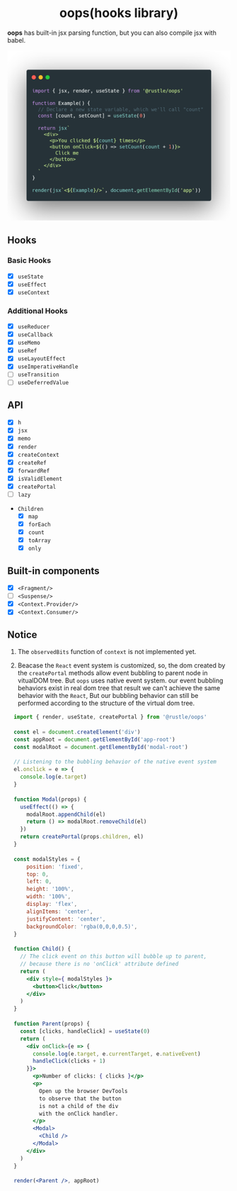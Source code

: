 <h1 align="center">
  oops(hooks library)
</h1>

**oops** has built-in jsx parsing function, but you can also compile jsx with babel.

<p align="center">
  <img src="./docs/img/demo.png" width="572" alt="oops demo" />
</p>

## Hooks
### Basic Hooks
+ [x] `useState`
+ [x] `useEffect`
+ [x] `useContext`

### Additional Hooks
+ [x] `useReducer`
+ [x] `useCallback`
+ [x] `useMemo`
+ [x] `useRef`
+ [x] `useLayoutEffect`
+ [x] `useImperativeHandle`
+ [ ] `useTransition`
+ [ ] `useDeferredValue`

## API
+ [x] `h`
+ [x] `jsx`
+ [x] `memo`
+ [x] `render`
+ [x] `createContext`
+ [x] `createRef`
+ [x] `forwardRef`
+ [x] `isValidElement`
+ [x] `createPortal`
+ [ ] `lazy`
+ `Children`
  + [x] `map`
  + [x] `forEach`
  + [x] `count`
  + [x] `toArray`
  + [x] `only`

## Built-in components
+ [x] `<Fragment/>`
+ [ ] `<Suspense/>`
+ [x] `<Context.Provider/>`
+ [x] `<Context.Consumer/>`

## Notice
  1. The `observedBits` function of `context` is not implemented yet.
  
  2. Beacase the `React` event system is customized, so, the dom created by the `createPortal` methods allow event bubbling to parent node in vitualDOM tree. But `oops` uses native event system. our event bubbling behaviors exist in real dom tree that result we can't achieve the same behavior with the `React`, But our bubbling behavior can still be performed according to the structure of the virtual dom tree.
  ```jsx
    import { render, useState, createPortal } from '@rustle/oops'

    const el = document.createElement('div')
    const appRoot = document.getElementById('app-root')
    const modalRoot = document.getElementById('modal-root')

    // Listening to the bubbling behavior of the native event system 
    el.onclick = e => {
      console.log(e.target)
    }

    function Modal(props) {
      useEffect(() => {
        modalRoot.appendChild(el)
        return () => modalRoot.removeChild(el)
      })
      return createPortal(props.children, el)
    }

    const modalStyles = {
        position: 'fixed',
        top: 0,
        left: 0,
        height: '100%',
        width: '100%',
        display: 'flex',
        alignItems: 'center',
        justifyContent: 'center',
        backgroundColor: 'rgba(0,0,0,0.5)',
    }

    function Child() {
      // The click event on this button will bubble up to parent,
      // because there is no 'onClick' attribute defined
      return (
        <div style={ modalStyles }>
          <button>Click</button>
        </div>
      )
    }

    function Parent(props) {
      const [clicks, handleClick] = useState(0)
      return (
        <div onClick={e => {
          console.log(e.target, e.currentTarget, e.nativeEvent)
          handleClick(clicks + 1)
        }}>
          <p>Number of clicks: { clicks }</p>
          <p>
            Open up the browser DevTools
            to observe that the button
            is not a child of the div
            with the onClick handler.
          </p>
          <Modal>
            <Child />
          </Modal>
        </div>
      )
    }

    render(<Parent />, appRoot)
  ```